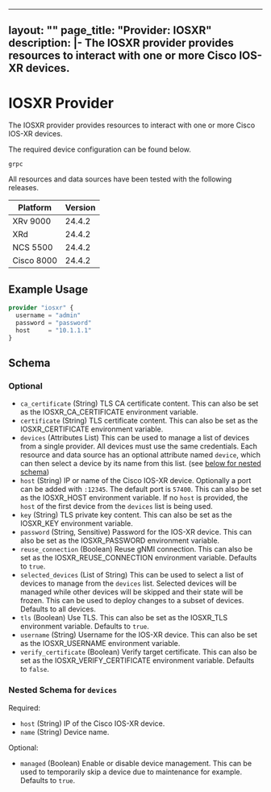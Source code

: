 
---
layout: ""
page_title: "Provider: IOSXR"
description: |-
  The IOSXR provider provides resources to interact with one or more Cisco IOS-XR devices.
---

# IOSXR Provider

The IOSXR provider provides resources to interact with one or more Cisco IOS-XR devices.

The required device configuration can be found below.

```
grpc
```

All resources and data sources have been tested with the following releases.

| Platform   | Version |
| ---------- | ------- |
| XRv 9000   | 24.4.2  |
| XRd        | 24.4.2  |
| NCS 5500   | 24.4.2  |
| Cisco 8000 | 24.4.2  |

## Example Usage

```terraform
provider "iosxr" {
  username = "admin"
  password = "password"
  host     = "10.1.1.1"
}
```

<!-- schema generated by tfplugindocs -->
## Schema

### Optional

- `ca_certificate` (String) TLS CA certificate content. This can also be set as the IOSXR_CA_CERTIFICATE environment variable.
- `certificate` (String) TLS certificate content. This can also be set as the IOSXR_CERTIFICATE environment variable.
- `devices` (Attributes List) This can be used to manage a list of devices from a single provider. All devices must use the same credentials. Each resource and data source has an optional attribute named `device`, which can then select a device by its name from this list. (see [below for nested schema](#nestedatt--devices))
- `host` (String) IP or name of the Cisco IOS-XR device. Optionally a port can be added with `:12345`. The default port is `57400`. This can also be set as the IOSXR_HOST environment variable. If no `host` is provided, the `host` of the first device from the `devices` list is being used.
- `key` (String) TLS private key content. This can also be set as the IOSXR_KEY environment variable.
- `password` (String, Sensitive) Password for the IOS-XR device. This can also be set as the IOSXR_PASSWORD environment variable.
- `reuse_connection` (Boolean) Reuse gNMI connection. This can also be set as the IOSXR_REUSE_CONNECTION environment variable. Defaults to `true`.
- `selected_devices` (List of String) This can be used to select a list of devices to manage from the `devices` list. Selected devices will be managed while other devices will be skipped and their state will be frozen. This can be used to deploy changes to a subset of devices. Defaults to all devices.
- `tls` (Boolean) Use TLS. This can also be set as the IOSXR_TLS environment variable. Defaults to `true`.
- `username` (String) Username for the IOS-XR device. This can also be set as the IOSXR_USERNAME environment variable.
- `verify_certificate` (Boolean) Verify target certificate. This can also be set as the IOSXR_VERIFY_CERTIFICATE environment variable. Defaults to `false`.

<a id="nestedatt--devices"></a>
### Nested Schema for `devices`

Required:

- `host` (String) IP of the Cisco IOS-XR device.
- `name` (String) Device name.

Optional:

- `managed` (Boolean) Enable or disable device management. This can be used to temporarily skip a device due to maintenance for example. Defaults to `true`.
